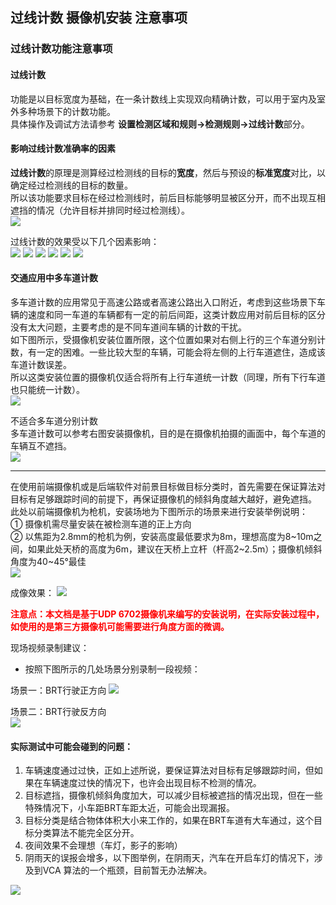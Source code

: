 ## 过线计数 摄像机安装 注意事项

### 过线计数功能注意事项
#### 过线计数
功能是以目标宽度为基础，在一条计数线上实现双向精确计数，可以用于室内及室外多种场景下的计数功能。  
具体操作及调试方法请参考 <strong>设置检测区域和规则->检测规则->过线计数</strong>部分。  
#### 影响过线计数准确率的因素
<strong>过线计数</strong>的原理是测算经过检测线的目标的<strong>宽度</strong>，然后与预设的<strong>标准宽度</strong>对比，以确定经过检测线的目标的数量。  
所以该功能要求目标在经过检测线时，前后目标能够明显被区分开，而不出现互相遮挡的情况（允许目标并排同时经过检测线）。  
![](images/I16625449830.jpeg)

过线计数的效果受以下几个因素影响：  
![](images/I16625449831.png)
![](images/I16625449832.png)
![](images/I16625449833.png)
![](images/I16625449834.png)
![](images/I16625449835.png)
![](images/I16625449836.png)

#### 交通应用中多车道计数
多车道计数的应用常见于高速公路或者高速公路出入口附近，考虑到这些场景下车辆的速度和同一车道的车辆都有一定的前后间距，这类计数应用对前后目标的区分没有太大问题，主要考虑的是不同车道间车辆的计数的干扰。  
如下图所示，受摄像机安装位置所限，这个位置如果对右侧上行的三个车道分别计数，有一定的困难。一些比较大型的车辆，可能会将左侧的上行车道遮住，造成该车道计数误差。  
所以这类安装位置的摄像机仅适合将所有上行车道统一计数（同理，所有下行车道也只能统一计数）。  
![](images/I16625449837.jpeg)

不适合多车道分别计数  
多车道计数可以参考右图安装摄像机，目的是在摄像机拍摄的画面中，每个车道的车辆互不遮挡。  
![](images/I16625449838.jpeg)

---
在使用前端摄像机或是后端软件对前景目标做目标分类时，首先需要在保证算法对目标有足够跟踪时间的前提下，再保证摄像机的倾斜角度越大越好，避免遮挡。  
此处以前端摄像机为枪机，安装场地为下图所示的场景来进行安装举例说明：  
	① 摄像机需尽量安装在被检测车道的正上方向  
	② 以焦距为2.8mm的枪机为例，安装高度最低要求为8m，理想高度为8~10m之间，如果此处天桥的高度为6m，建议在天桥上立杆（杆高2~2.5m）；摄像机倾斜角度为40~45°最佳  
![](images/I16625449839.jpeg)

成像效果：
![](images/I166254498310.jpeg)

<strong style="color: red;">注意点：本文档是基于UDP 6702摄像机来编写的安装说明，在实际安装过程中，如使用的是第三方摄像机可能需要进行角度方面的微调。</strong>  

现场视频录制建议：  
- 按照下图所示的几处场景分别录制一段视频：

场景一：BRT行驶正方向
![](images/I166254498311.jpeg)

场景二：BRT行驶反方向  
![](images/I166254498312.jpeg)

#### 实际测试中可能会碰到的问题：
1. 车辆速度通过过快，正如上述所说，要保证算法对目标有足够跟踪时间，但如果在车辆速度过快的情况下，也许会出现目标不检测的情况。  
2. 目标遮挡，摄像机倾斜角度加大，可以减少目标被遮挡的情况出现，但在一些特殊情况下，小车距BRT车距太近，可能会出现漏报。  
3. 目标分类是结合物体体积大小来工作的，如果在BRT车道有大车通过，这个目标分类算法不能完全区分开。  
4. 夜间效果不会理想（车灯，影子的影响）  
5. 阴雨天的误报会增多，以下图举例，在阴雨天，汽车在开启车灯的情况下，涉及到VCA 算法的一个瓶颈，目前暂无办法解决。    
	
![](images/I166254498313.jpeg)
